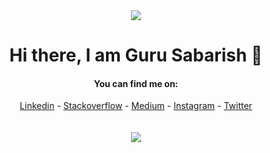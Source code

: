 
<div align="center">
<img src="https://i.imgur.com/8MupZHY.gif"  />
<br>

# Hi there, I am Guru Sabarish 👋

#### You can find me on:
[Linkedin](https://www.linkedin.com/in/gurusabarishh) - [Stackoverflow](https://stackoverflow.com/users/13542935/guru-sabarish) - [Medium](https://medium.com/@gurusabarisha) - [Instagram](https://instagram.com/gurusabarishh) - [Twitter](https://twitter.com/gurusabarishh)
<br>
<br>
<br>
<a href="https://github.com/gurusabarish/gurusabarish">
  <img align="center" src="https://github-readme-stats.vercel.app/api?username=gurusabarish&show_icons=true&theme=radical"  />
</a>
<br>
<br>
</div>

